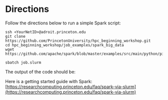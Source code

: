 # Directions

Follow the directions below to run a simple Spark script:

```
ssh <YourNetID>@adroit.princeton.edu
git clone https://github.com/PrincetonUniversity/hpc_beginning_workshop.git
cd hpc_beginning_workshop/job_examples/spark_big_data
wget https://github.com/apache/spark/blob/master/examples/src/main/python/pi.py

sbatch job.slurm
```

The output of the code should be:


Here is a getting started guide with Spark:
[https://researchcomputing.princeton.edu/faq/spark-via-slurm](https://researchcomputing.princeton.edu/faq/spark-via-slurm)
